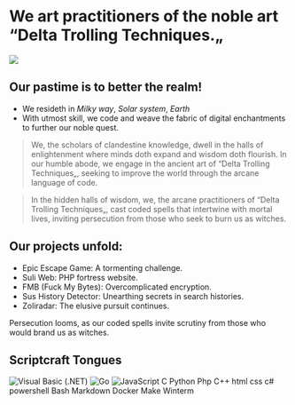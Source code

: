 # We art practitioners of the noble art “Delta Trolling Techniques.„

![](https://komarev.com/ghpvc/?username=Delta-Trolling-Technologies&color=grey&style=plastic&label=Visage+Glimpses&abbreviated=true)

## Our pastime is to better the realm!

* We resideth in *Milky way*, *Solar system*, *Earth*
* With utmost skill, we code and weave the fabric of digital enchantments to further our noble quest.

> We, the scholars of clandestine knowledge, dwell in the halls of enlightenment where minds doth expand and wisdom doth flourish. In our humble abode, we engage in the ancient art of “Delta Trolling Techniques„, seeking to improve the world through the arcane language of code.

> In the hidden halls of wisdom, we, the arcane practitioners of “Delta Trolling Techniques„, cast coded spells that intertwine with mortal lives, inviting persecution from those who seek to burn us as witches.

## Our projects unfold:
* Epic Escape Game: A tormenting challenge.
* Suli Web: PHP fortress website.
* FMB (Fuck My Bytes): Overcomplicated encryption.
* Sus History Detector: Unearthing secrets in search histories.
* Zoliradar: The elusive pursuit continues.

Persecution looms, as our coded spells invite scrutiny from those who would brand us as witches.

## Scriptcraft Tongues

![Visual Basic (.NET)](https://img.shields.io/badge/-512bd4?style=flat-square&logo=visualbasic&logoColor=ffffff&link=https%3A%2F%2Fen.m.wikipedia.org%2Fwiki%2FVisual_Basic_(.NET)&link=https%3A%2F%2Fen.m.wikipedia.org%2Fwiki%2FVisual_Basic_(.NET))
![Go](https://img.shields.io/badge/-00add8?style=flat-square&logo=go&logoColor=ffffff&link=https%3A%2F%2Fen.m.wikipedia.org%2Fwiki%2FGo_(programming_language))
![JavaScript](https://img.shields.io/badge/-f7df1e?style=flat-square&logo=javascript&logoColor=000000&link=https%3A%2F%2Fen.m.wikipedia.org%2Fwiki%2FJavaScript)
C
Python
Php
C++
html
css
c#
powershell
Bash
Markdown
Docker
Make
Winterm

